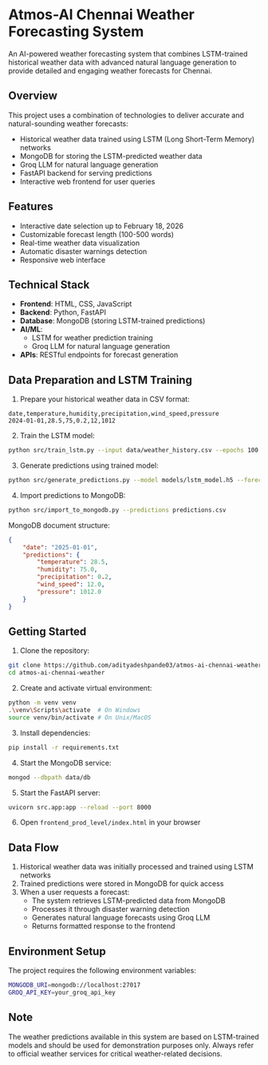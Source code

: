 # Atmos-AI Chennai Weather Forecasting System

An AI-powered weather forecasting system that combines LSTM-trained historical weather data with advanced natural language generation to provide detailed and engaging weather forecasts for Chennai.

## Overview

This project uses a combination of technologies to deliver accurate and natural-sounding weather forecasts:
- Historical weather data trained using LSTM (Long Short-Term Memory) networks
- MongoDB for storing the LSTM-predicted weather data
- Groq LLM for natural language generation
- FastAPI backend for serving predictions
- Interactive web frontend for user queries

## Features

- Interactive date selection up to February 18, 2026
- Customizable forecast length (100-500 words)
- Real-time weather data visualization
- Automatic disaster warnings detection
- Responsive web interface

## Technical Stack

- **Frontend**: HTML, CSS, JavaScript
- **Backend**: Python, FastAPI
- **Database**: MongoDB (storing LSTM-trained predictions)
- **AI/ML**: 
  - LSTM for weather prediction training
  - Groq LLM for natural language generation
- **APIs**: RESTful endpoints for forecast generation

## Data Preparation and LSTM Training

1. Prepare your historical weather data in CSV format:
```csv
date,temperature,humidity,precipitation,wind_speed,pressure
2024-01-01,28.5,75,0.2,12,1012
```

2. Train the LSTM model:
```bash
python src/train_lstm.py --input data/weather_history.csv --epochs 100 --batch_size 32
```

3. Generate predictions using trained model:
```bash
python src/generate_predictions.py --model models/lstm_model.h5 --forecast_days 365
```

4. Import predictions to MongoDB:
```bash
python src/import_to_mongodb.py --predictions predictions.csv
```

MongoDB document structure:
```json
{
    "date": "2025-01-01",
    "predictions": {
        "temperature": 28.5,
        "humidity": 75.0,
        "precipitation": 0.2,
        "wind_speed": 12.0,
        "pressure": 1012.0
    }
}
```

## Getting Started

1. Clone the repository:
```bash
git clone https://github.com/adityadeshpande03/atmos-ai-chennai-weather.git
cd atmos-ai-chennai-weather
```

2. Create and activate virtual environment:
```bash
python -m venv venv
.\venv\Scripts\activate  # On Windows
source venv/bin/activate # On Unix/MacOS
```

3. Install dependencies:
```bash
pip install -r requirements.txt
```

4. Start the MongoDB service:
```bash
mongod --dbpath data/db
```

5. Start the FastAPI server:
```bash
uvicorn src.app:app --reload --port 8000
```

6. Open `frontend_prod_level/index.html` in your browser

## Data Flow

1. Historical weather data was initially processed and trained using LSTM networks
2. Trained predictions were stored in MongoDB for quick access
3. When a user requests a forecast:
   - The system retrieves LSTM-predicted data from MongoDB
   - Processes it through disaster warning detection
   - Generates natural language forecasts using Groq LLM
   - Returns formatted response to the frontend

## Environment Setup

The project requires the following environment variables:
```bash
MONGODB_URI=mongodb://localhost:27017
GROQ_API_KEY=your_groq_api_key
```


## Note

The weather predictions available in this system are based on LSTM-trained models and should be used for demonstration purposes only. Always refer to official weather services for critical weather-related decisions.
